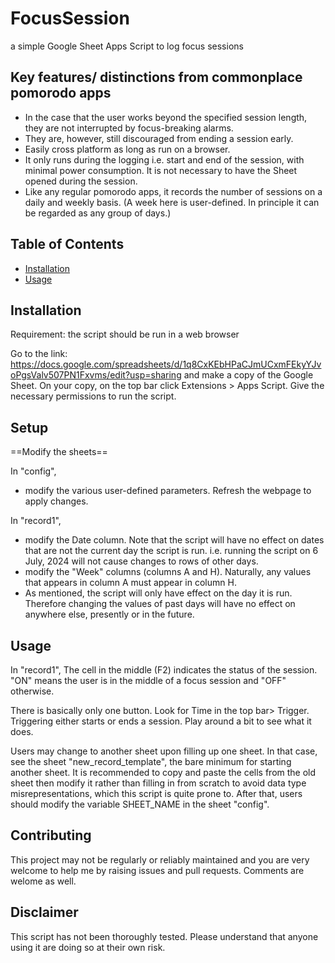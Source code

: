 # FocusSession
a simple Google Sheet Apps Script to log focus sessions

## Key features/ distinctions from commonplace pomorodo apps
- In the case that the user works beyond the specified session length, they are not interrupted by focus-breaking alarms. 
- They are, however, still discouraged from ending a session early. 
- Easily cross platform as long as run on a browser. 
- It only runs during the logging i.e. start and end of the session, with minimal power consumption. It is not necessary to have the Sheet opened during the session. 
- Like any regular pomorodo apps, it records the number of sessions on a daily and weekly basis. (A week here is user-defined. In principle it can be regarded as any group of days.)

## Table of Contents
- [Installation](#installation)
- [Usage](#usage)

## Installation

Requirement: the script should be run in a web browser

Go to the link: https://docs.google.com/spreadsheets/d/1q8CxKEbHPaCJmUCxmFEkyYJvoPgsValv507PN1Fxvms/edit?usp=sharing and make a copy of the Google Sheet. On your copy, on the top bar click Extensions  > Apps Script. Give the necessary permissions to run the script. 

## Setup

==Modify the sheets==

In "config", 
- modify the various user-defined parameters. Refresh the webpage to apply changes. 

In "record1", 
- modify the Date column. Note that the script will have no effect on dates that are not the current day the script is run. i.e. running the script on 6 July, 2024 will not cause changes to rows of other days.
- modify the "Week" columns (columns A and H). Naturally, any values that appears in column A must appear in column H. 
- As mentioned, the script will only have effect on the day it is run. Therefore changing the values of past days will have no effect on anywhere else, presently or in the future. 

## Usage

In "record1", 
The cell in the middle (F2) indicates the status of the session. "ON" means the user is in the middle of a focus session and "OFF" otherwise. 

There is basically only one button. Look for Time in the top bar> Trigger. Triggering either starts or ends a session. Play around a bit to see what it does. 

Users may change to another sheet upon filling up one sheet. In that case, see the sheet "new_record_template", the bare minimum for starting another sheet. It is recommended to copy and paste the cells from the old sheet then modify it rather than filling in from scratch to avoid data type misrepresentations, which this script is quite prone to. After that, users should modify the variable SHEET_NAME in the sheet "config". 


## Contributing
This project may not be regularly or reliably maintained and you are very welcome to help me by raising issues and pull requests. Comments are welome as well. 

## Disclaimer
This script has not been thoroughly tested. Please understand that anyone using it are doing so at their own risk. 
